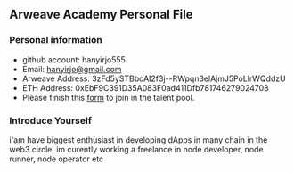 ## Arweave Academy Personal File

### Personal information

- github account: hanyirjo555
- Email: hanyirjo@gmail.com
- Arweave Address: 3zFd5ySTBboAI2f3j--RWpqn3elAjmJ5PoLlrWQddzU
- ETH Address: 0xEbF9C391D35A083F0ad411Dfb781746279024708
- Please finish this [form](https://docs.google.com/forms/d/e/1FAIpQLSfWA5fIIcBgmRppm3jNz5vmf9Mai_QMVil-2pO4r7YKn_Zhtw/viewform?usp=sf_link) to join in the talent pool.

### Introduce Yourself
 i'am have biggest enthusiast in developing dApps in many chain in the web3 circle, im curently working a freelance in node developer, node runner, node operator etc
